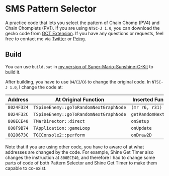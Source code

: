# SMS Pattern Selector
A practice code that lets you select the pattern of Chain Chomp (PV4) and Chain Chomplets (PV1).
If you are using `NTSC-J 1.0`, you can download the gecko code from
[GCT Extension](https://app.sms.sup39.dev/gct-extension/).
If you have any questions or requests, feel free to contact me via
[Twitter](https://twitter.com/sup39x1207) or [Peing](https://peing.net/en/sup39).

## Build
You can use `build.bat` in
[my version of Super-Mario-Sunshine-C-Kit](https://github.com/sup39/Super-Mario-Sunshine-C-Kit)
to build it.

After building, you have to use `04`/`C2`/`C6` to change the original code.
In `NTSC-J 1.0`, I change the code at:

|Address|At Original Function|Inserted Function|
|:-:|--|--|
|`8024F324`|`TSpineEnemy::goToRandomNextGraphNode`|`(mr r6, r31)`|
|`8024F32C`|`TSpineEnemy::goToRandomNextGraphNode`|`getRandomNextIndex`|
|`800ECE40`|`TMarDirector::direct`|`onSetup`|
|`800F9B74`|`TApplication::gameLoop`|`onUpdate`|
|`8020673C`|`TGCConsole2::perform`|`onDraw2D`|

Note that if you are using other code,
you have to aware of at what addresses are changed by the code.
For example, Shine Get Timer also changes the instruction at `800ECE40`,
and therefore I had to change some parts of code of
both Pattern Selector and Shine Get Timer to make them capable to co-exist.
